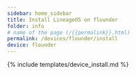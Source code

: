 ```yaml
---
sidebar: home_sidebar
title: Install LineageOS on flounder
folder: info
# name of the page (/{{permalink}}.html)
permalink: /devices/flounder/install
device: flounder
---
```

{% include templates/device_install.md %}

